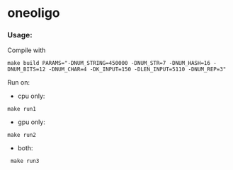 # oneoligo

### Usage:
Compile with 

```
make build PARAMS="-DNUM_STRING=450000 -DNUM_STR=7 -DNUM_HASH=16 -DNUM_BITS=12 -DNUM_CHAR=4 -DK_INPUT=150 -DLEN_INPUT=5110 -DNUM_REP=3"
```

Run on:

* cpu only:
 ```
 make run1
 ```
* gpu only:
 ```
 make run2
 ```
 
* both:
```
 make run3
